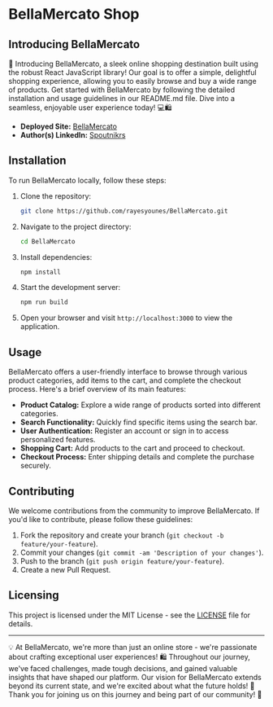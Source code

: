 # BellaMercato Shop

## **Introducing BellaMercato**

🚀 Introducing BellaMercato, a sleek online shopping destination built using the robust React JavaScript library! Our goal is to offer a simple, delightful shopping experience, allowing you to easily browse and buy a wide range of products. Get started with BellaMercato by following the detailed installation and usage guidelines in our README.md file. Dive into a seamless, enjoyable user experience today! 💻🛍️

- **Deployed Site:** [BellaMercato](https://bellamercato.vercel.app)
- **Author(s) LinkedIn:** [Spoutnikrs](https://www.linkedin.com/in/rayesyounes)

## Installation

To run BellaMercato locally, follow these steps:

1. Clone the repository:

    ```bash
    git clone https://github.com/rayesyounes/BellaMercato.git
    ```

2. Navigate to the project directory:

    ```bash
    cd BellaMercato
    ```

3. Install dependencies:

    ```bash
    npm install
    ```

4. Start the development server:

    ```bash
    npm run build
    ```

5. Open your browser and visit `http://localhost:3000` to view the application.

## Usage

BellaMercato offers a user-friendly interface to browse through various product categories, add items to the cart, and complete the checkout process. Here's a brief overview of its main features:

- **Product Catalog:** Explore a wide range of products sorted into different categories.
- **Search Functionality:** Quickly find specific items using the search bar.
- **User Authentication:** Register an account or sign in to access personalized features.
- **Shopping Cart:** Add products to the cart and proceed to checkout.
- **Checkout Process:** Enter shipping details and complete the purchase securely.

## Contributing

We welcome contributions from the community to improve BellaMercato. If you'd like to contribute, please follow these guidelines:

1. Fork the repository and create your branch (`git checkout -b feature/your-feature`).
2. Commit your changes (`git commit -am 'Description of your changes'`).
3. Push to the branch (`git push origin feature/your-feature`).
4. Create a new Pull Request.

## Licensing

This project is licensed under the MIT License - see the [LICENSE](LICENSE) file for details.

---

💡 At BellaMercato, we're more than just an online store - we're passionate about crafting exceptional user experiences! 🛍️ Throughout our journey, we've faced challenges, made tough decisions, and gained valuable insights that have shaped our platform. Our vision for BellaMercato extends beyond its current state, and we're excited about what the future holds! 💫 Thank you for joining us on this journey and being part of our community! 🙌

